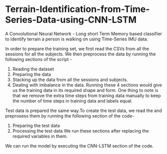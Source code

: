 # Terrain-Identification-from-Time-Series-Data-using-CNN-LSTM
A Convolutional Neural Network - Long short Term Memory based classifier to identify terrain a person is walking on using Time-Series IMU data.

In order to prepare the training set, we first read the CSVs from all the sessions for all the subjects. We then preprocess the data by running the following sections of the script - 
1. Reading the dataset
2. Preparing the data
3. Stacking up the data from all the sessions and subjects.
4. Dealing with imbalance in the data.
Running these 4 sections would give us the training data in its required shape and form. One thing to note is that we remove the extra time steps from training data manually to keep the number of time steps in training data and labels equal.

Test data is prepared the same way.To create the test data, we read the and preprosess them by running the following section of the code-
1. Preparing the test data
2. Processing the test data
We run these sections after replacing the required variables in them.

We can run the model by executing the CNN-LSTM section of the code.
